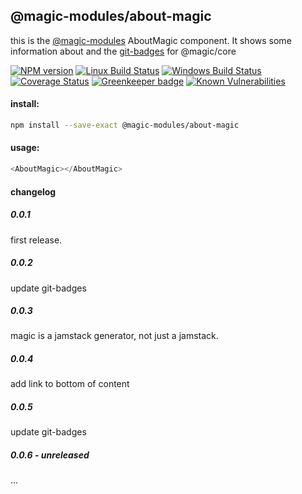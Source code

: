 ## @magic-modules/about-magic

this is the [@magic-modules](https://github.com/magic-modules) AboutMagic component.
It shows some information about
and the [git-badges](https://magic-modules/git-badges/) for @magic/core

[![NPM version][npm-image]][npm-url]
[![Linux Build Status][travis-image]][travis-url]
[![Windows Build Status][appveyor-image]][appveyor-url]
[![Coverage Status][coveralls-image]][coveralls-url]
[![Greenkeeper badge][greenkeeper-image]][greenkeeper-url]
[![Known Vulnerabilities][snyk-image]][snyk-url]

#### install:
```bash
npm install --save-exact @magic-modules/about-magic
```

#### usage:

```javascript
<AboutMagic></AboutMagic>
```

#### changelog

##### 0.0.1
first release.

##### 0.0.2
update git-badges

##### 0.0.3
magic is a jamstack generator, not just a jamstack.

##### 0.0.4
add link to bottom of content

##### 0.0.5
update git-badges

##### 0.0.6 - unreleased
...

[npm-image]: https://img.shields.io/npm/v/@magic-modules/about-magic.svg
[npm-url]: https://www.npmjs.com/package/@magic-modules/about-magic
[travis-image]: https://img.shields.io/travis/com/magic-modules/about-magic/master
[travis-url]: https://travis-ci.com/magic-modules/about-magic
[appveyor-image]: https://img.shields.io/appveyor/ci/magicmodules/about-magic/master.svg
[appveyor-url]: https://ci.appveyor.com/project/magicmodules/about-magic/branch/master
[coveralls-image]: https://coveralls.io/repos/github/magic-modules/about-magic/badge.svg
[coveralls-url]: https://coveralls.io/github/magic-modules/about-magic
[greenkeeper-image]: https://badges.greenkeeper.io/magic-modules/about-magic.svg
[greenkeeper-url]: https://badges.greenkeeper.io/magic-modules/about-magic.svg
[snyk-image]: https://snyk.io/test/github/magic-modules/about-magic/badge.svg
[snyk-url]: https://snyk.io/test/github/magic-modules/about-magic

